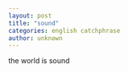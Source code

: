 ```yaml
---
layout: post
title: "sound"
categories: english catchphrase
author: unknown
---
```


the world is sound
